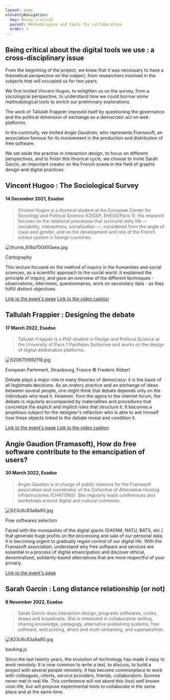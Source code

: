 ```yaml
---
layout: page
eleventyNavigation:
  key: Being critical
  parent: Methodologies and tools for collaboration
  order: 3
---
```


## Being critical about the digital tools we use : a cross-disciplinary issue

From the beginning of the project, we knew that it was necessary to have a theoretical perspective on the subject, from researchers involved in the subjects that will occupied us for two years.

We first invited Vincent Hugoo, to enlighten us on the survey, from a sociological perspective, to understand how we could borrow some methodological tools to enrich our preliminary explorations.

The work of Tallulah Frappier imposed itself by questioning the governance and the political dimension of exchange as a democratic act on web platforms.

In the continuity, we invited Angie Gaudrion, who represents Framasoft, an association famous for its involvement in the production and distribution of free software.

We set aside the practise in interaction design, to focus on different perspectives, and to finish this throrical cycle, we choose to invite Sarah Garcin, an important creator on the French scene in the field of graphic design and digital practices.


## Vincent Hugoo : The Sociological Survey
#### 14 December 2021, Esadse

> Vincent Hugoo is a doctoral student at the European Center for Sociology and Political Science (CESSP, EHESS/Paris 1). His research focuses on the relational processes that surround daily life — sociability, interactions, socialization —, considered from the angle of class and gender, and on the development and role of the French school system in foreign countries.

![thumb_618a700493aea.jpg](img/thumb_618a700493aea.jpg)
<figcaption>Cartography</figcaption>

This lecture focused on the method of inquiry in the humanities and social sciences, as a scientific approach to the social world. It explained the principle of inquiry, and gave an overview of the different techniques - observations, interviews, questionnaires, work on secondary data - as they fulfill distinct objectives.

[Link to the event's page](https://www.citedudesign.com/fr/a/vincent-hugoo-1920)
[Link to the video caption](watch?v=3EUXLcRT6sw)

## Tallulah Frappier : Designing the debate
#### 17 March 2022, Esadse

> Tallulah Frappier is a PhD student in Design and Political Science at the University of Paris 1 Panthéon Sorbonne and works on the design of digital deliberation platforms.

![620675f892f18.jpg](img/620675f892f18.jpg)
<figcaption>European Parlement, Strasbourg, France © Frederic Köberl</figcaption>

Debate plays a major role in many theories of democracy: it is the basis of all legitimate decisions. As an oratory practice and an exchange of ideas between several people, one might think that debate depends only on the individuals who lead it. However, from the agora to the internet forum, the debate is regularly accompanied by materialities and procedures that concretize the explicit and implicit rules that structure it. It becomes a propitious subject for the designer's reflection who is able to ask himself how these objects linked to the debate reveal and condition it.

[Link to the event's page](https://www.citedudesign.com/fr/a/tallulah-frappier-2117)
[Link to the video caption](https://www.youtube.com/watch?v=O41GUozb8us)

## Angie Gaudion (Framasoft), How do free software contribute to the emancipation of users?
#### 30 March 2022, Esadse

> Angie Gaudion is in charge of public relations for the Framasoft association and coordinator of the Collective of Alternative Hosting infrastructures (CHATONS). She regularly leads conferences and workshops around digital and cultural commons.

![623c8c83a8a90.jpg](img/623c8c83a8a90.jpg)
<figcaption>Free softwares selection</figcaption>

Faced with the monopolies of the digital giants (GAFAM, NATU, BATX, etc.) that generate huge profits on the processing and sale of our personal data, it is becoming urgent to gradually regain control of our digital life. With the Framasoft association, understand why free software and services are essential in a process of digital emancipation and discover ethical, decentralized, solidarity-based alternatives that are more respectful of your privacy.

[Link to the event's page](https://www.citedudesign.com/fr/a/angie-gaudion-2165)

## Sarah Garcin : Long distance relationship (or not)
#### 8 November 2022, Esadse

> Sarah Garcin does interaction design, programs softwares, cooks, draws and broadcasts. She is interested in collaborative writing, sharing knowledge, pedagogy, alternative publishing systems, free software, wild picking, direct and multi-streaming, and superposition.

![623c8c83a8a90.jpg](img/video2023-03-30-17h05m51s145.jpg)
<figcaption>backing.js</figcaption>

Since the last twenty years, the evolution of technology has made it easy to work remotely. It is now common to write a text, to discuss, to build a project with several people remotely. It has become commonplace to work with colleagues, clients, service providers, friends, collaborators. Somme never met in real life. This conference will not abord this (too) well known visio-life, but will propose experimental tools to collaborate in the same place and at the same time.
